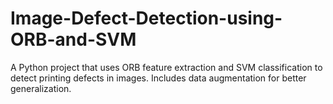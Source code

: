 # Image-Defect-Detection-using-ORB-and-SVM
A Python project that uses ORB feature extraction and SVM classification to detect printing defects in images. Includes data augmentation for better generalization.

